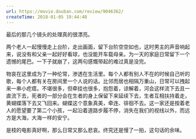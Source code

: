 ```yaml
---
url: https://movie.douban.com/review/9046362/
createTime: 2018-01-05 19:44:48
---
```


最后的那几个镜头的处理真的很漂亮。

两个老人一起慢慢走上台阶，走出画面，留下台阶空空如也，这时男主的声音响起来，说没有和父亲一起好好看球，也没能开车载母亲。为一天的家庭日常留下一个遗憾的尾巴。一下子就崩了，这两句感慨带起的难过真是没完。

物哀在这里成为了一种伦常，渗透在生活里。每个人都有别人不在的时候自己听的歌，每个人都有关在房间里一个人说的话。比邻而居也相隔万重山，日常可以拽起来一串小疙瘩。不堪很多，但牵挂也很多，抱怨着，谅解着，河会这样流下去且一直流下去，死者的一部分会在生者的身上保留下来延续下去，生者互相扶持着走，黄蝴蝶落下去又飞回来。蝴蝶这个意象真美，牵连、徘徊不去。这一家还是按着老人的愿望要了第二个小孩，一起沿着道路步履不停，消失在我们的视线以外，而远方是大海，大海一样的安宁。

是枝的电影真好啊，那么日常又那么悲哀。终究还是慢了一拍，这句话的余味。